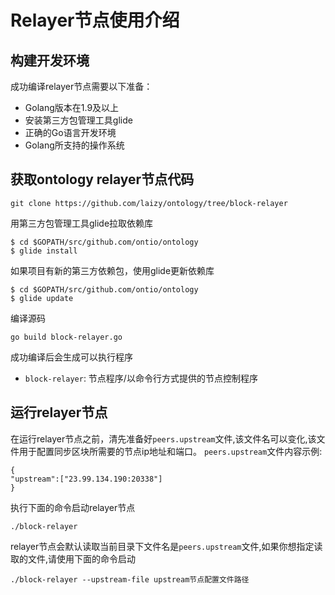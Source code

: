 # Relayer节点使用介绍

## 构建开发环境

成功编译relayer节点需要以下准备：

* Golang版本在1.9及以上
* 安装第三方包管理工具glide
* 正确的Go语言开发环境
* Golang所支持的操作系统

## 获取ontology relayer节点代码

```git
git clone https://github.com/laizy/ontology/tree/block-relayer
```

用第三方包管理工具glide拉取依赖库

````shell
$ cd $GOPATH/src/github.com/ontio/ontology
$ glide install
````

如果项目有新的第三方依赖包，使用glide更新依赖库

````shell
$ cd $GOPATH/src/github.com/ontio/ontology
$ glide update
````

编译源码
```
go build block-relayer.go
```

成功编译后会生成可以执行程序

* `block-relayer`: 节点程序/以命令行方式提供的节点控制程序

## 运行relayer节点

在运行relayer节点之前，清先准备好`peers.upstream`文件,该文件名可以变化,该文件用于配置同步区块所需要的节点ip地址和端口。
`peers.upstream`文件内容示例:
```
{
"upstream":["23.99.134.190:20338"]
}
```

执行下面的命令启动relayer节点
```
./block-relayer
```
relayer节点会默认读取当前目录下文件名是`peers.upstream`文件,如果你想指定读取的文件,请使用下面的命令启动

```
./block-relayer --upstream-file upstream节点配置文件路径
```

